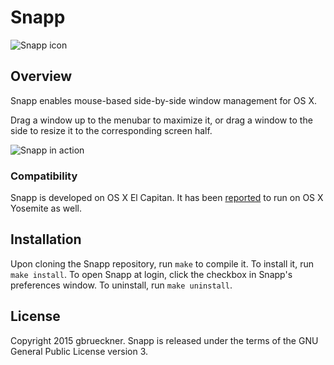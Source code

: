 # Snapp

![Snapp icon](https://i.imgur.com/u9GJmLD.png)

## Overview

Snapp enables mouse-based side-by-side window management for OS X.

Drag a window up to the menubar to maximize it, or drag a window to the side to resize it to the corresponding screen half.

![Snapp in action](https://i.imgur.com/STFK4q3.gif)

### Compatibility

Snapp is developed on OS X El Capitan.
It has been [reported](https://github.com/gbrueckner/Snapp/pull/5) to run on OS X Yosemite as well.

## Installation

Upon cloning the Snapp repository, run `make` to compile it.
To install it, run `make install`.
To open Snapp at login, click the checkbox in Snapp's preferences window.
To uninstall, run `make uninstall`.

## License

Copyright 2015 gbrueckner.
Snapp is released under the terms of the GNU General Public License version 3.
